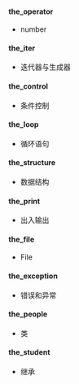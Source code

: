 #### the_operator
- number

#### the_iter
- 迭代器与生成器

#### the_control
- 条件控制

#### the_loop
- 循环语句

#### the_structure
- 数据结构

#### the_print
- 出入输出

#### the_file
- File

#### the_exception
- 错误和异常

#### the_people
- 类

#### the_student
- 继承